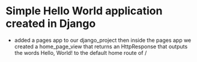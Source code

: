 # Simple Hello World application created in Django

* added a pages app to our django_project then inside the pages app we created a home_page_view that returns an HttpResponse that outputs the words Hello, World! to the default home route of /
